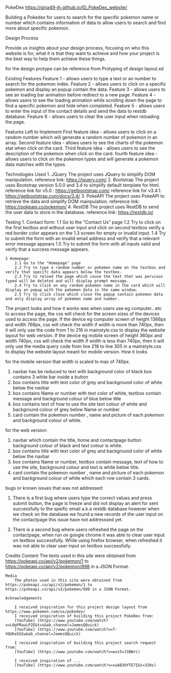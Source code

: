 PokeDex
https://gina49-jh.github.io/ID_PokeDex_website/

Building a Pokedex for users to search for the specific pokemon name or number which contains information of data to allow
users to search and find more about specific pokemon. 

Design Process

Provide us insights about your design process, focusing on who this website is for, what it is that they want to achieve and how your project is the best way to help them achieve these things.

for the design protype can be reference from Protyping of design layout.xd  

Existing Features
    Feature 1 - allows users to type a text or an number to search for the pokemon index.
    Feature 2 - allows users to click on a specific pokemon and display an popup contain the data.
    Feature 3 - allows users to see an loading bar animation before redirect to a new page.
    Feature 4 - allows users to see the loading animation while scrolling down the page to find a specific pokemon and hide when completed.
    Feature 5 - allows users to enter the input of the contact details and send the data to restdb database.
    Feature 6 - allows users to clear the user input when reloading the page.

Features Left to Implement
    First feature idea  - allows users to click on a random number which will generate a random number of pokemon in an array.
    Second feature idea - allows users to see the charts of the pokemon stat when click on the card.
    Third feature idea  - allows users to see the description of the pokemon when click on the card.
    fourth feature idea - allows users to click on the pokemon types and will generate a pokemon data matches with the types.

Technologies Used
    1. JQuery
        The project uses JQuery to simplify DOM manipulation.
        reference link: https://jquery.com/
    2. Bootstrap 
        The project uses Bootstrap version 5.0.0 and 3.4 to simplify default template for html.
        reference link for v5.0  : https://getbootstrap.com/ 
        reference link for v3.4.1: https://getbootstrap.com/docs/3.4/
    3. PokeAPI
        The project uses PokeAPI to retrieve the data and simplify DOM mainpulation.
        reference link: https://pokeapi.co/pokemon/
    4. RestDB
        The project uses RestDB to send the user data to store in the database.
        reference link: https://restdb.io/

Testing
    1. Contact form:
        1.1 Go to the "Contact Us" page
        1.2 Try to click on the first textbox and without user input and click on second textbox verify a red border color appears on the 1.3 screen for empty or invalid input.
        1.4 Try to submit the form with an invalid email address and verify that a relevant error message appears
        1.5 Try to submit the form with all inputs valid and verify that a success message appears.
    
    2 Homepage:
        2.1 Go to the "Homepage" page
        2.2 Try to type a random number or pokemon name on the textbox and verify that specifc data appears below the textbox.
        2.3 Try to reload the page which cause the text that was pervious typed will be deleted and will display prompt message.
        2.4 Try to click on any random pokemon name in the card which will display an popup with the pokemon data in the same window.
        2.5 Try to click close which close the popup contain pokemon data and only display array of pokemon name and number.

The project looks and how it works was when users use eg computer...etc to access the page, the css will check for the screen sizes 
of the devices used to access the page. If the device eg computer screen of height 1366px and width 768px, css will check the width if width is more than 740px, then it will only use the code from 1 to 216 in mainstyle.css to display the website layout for web version. If the device eg mobile screen of height 360px and width 740px, css will check the width if width is less than 740px, then it will only use the media query code from line 218 to line 305 in a mainstyle.css to display the website layout meant for mobile version. How it looks 

for the mobile version that width is scaled to max of 740px.
1. navbar has be reduced to text with background color of black box contains 3 white bar inside a button
2. box contains title with text color of grey and background color of white below the navbar
3. box contains Name or number with text color of white, textbox contain message and background colour of blue below title
4. box contains text of how to use the site text colour of white and background colour of grey below Name or number
5. card contain the pokemon number , name and picture of each pokemon and background colour of white.

for the web version:
1. navbar which contain the title, home and contactpage button background colour of black and text colour is white.
2. box contains title with text color of grey and background color of white below the navbar
3. box contains Name or number, textbox contain message, text of how to use the site, background colour and text is white below title.
4. card contain the pokemon number , name and picture of each pokemon and background colour of white which each row contain 3 cards.

bugs or known issues that was not addressed:
1. There is a first bug where users type the correct values and press submit button, the page is freeze and did not display an alert for sent successfully to the speific email a.k.a restdb database however when we check on the database we found a new records of the user input on the contactpage this issue have not addresssed yet.

2. There is a second bug where users refreshed the page on the contactpage, when run on google chrome it was able to clear user input on textbox successfully. While using firefox browser, when refreshed it was not able to clear user input on textbox successfully.

Credits
    Content
        The texts used in this site were obtained from https://pokeapi.co/api/v2/pokemon/1 to https://pokeapi.co/api/v2/pokemon/898 in a JSON Format.

    Media
        The photos used in this site were obtained from https://pokeapi.co/api/v2/pokemon/1 to https://pokeapi.co/api/v2/pokemon/898 in a JSON Format.

    Acknowledgements

        I received inspiration for this project design layout from https://www.pokemon.com/us/pokedex/
        I received inspiration of building this project PokeDex from: 
        [YouTube] (https://www.youtube.com/watch?v=L0pPRauLP2E&t=s&ab_channel=JamesQQuick) 
        [YouTube] (https://www.youtube.com/watch?v=T-VQUKeSU1w&ab_channel=JamesQQuick)

        I received inspiration of building this project search request from:
        [YouTube] (https://www.youtube.com/watch?v=wxz5vJ1BWrc)

        I received inspiration of ...
        [YouTube] (https://www.youtube.com/watch?v=xuA83OYTE7I&t=320s)